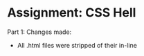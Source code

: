 Assignment: CSS Hell
====================

Part 1:
Changes made:
- All .html files were stripped of their in-line <style> tags and content, and was all moved to a style.css file.
- All .html files has a <link rel="stylesheet" type="text/css" href="./style.css"> to load in the style sheet asset.

License/Copyright
=================

Textual content is copyright Abram Hindle, Steven Jiao (C) 2013 under the CC-BY-SA
4.0 unported license. Attribution should be a hyperlink to the
repository and (C) 2013 Abram Hindle visibile in the text.

Code is licensed under the Apache 2.0 license.


